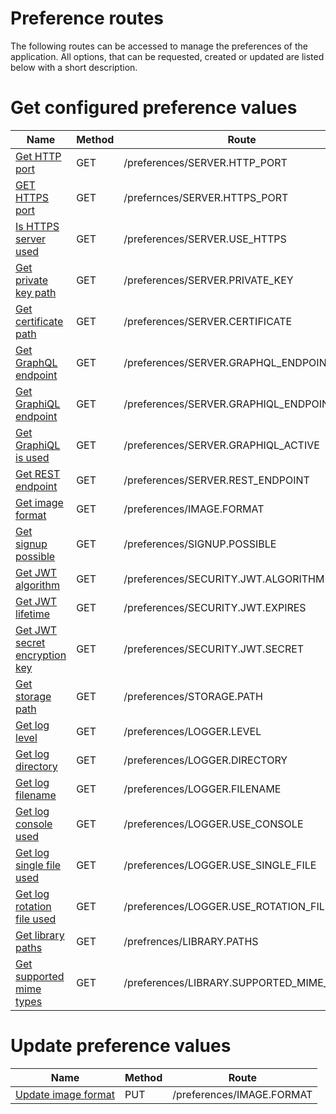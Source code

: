 # Preference routes

The following routes can be accessed to manage the preferences of the application.
All options, that can be requested, created or updated are listed below with a short description.


# Get configured preference values

| Name | Method | Route |
| --- | --- | --- |
| [Get HTTP port](./GET_SERVER.HTTP_PORT.md) | GET | /preferences/SERVER.HTTP_PORT |
| [GET HTTPS port](./GET_SERVER.HTTPS_PORT.md) | GET | /prefernces/SERVER.HTTPS_PORT |
| [Is HTTPS server used](./GET_SERVER.USE_HTTPS.md) | GET | /preferences/SERVER.USE_HTTPS |
| [Get private key path](./GET_SERVER.PRIVATE_KEY.md) | GET | /preferences/SERVER.PRIVATE_KEY |
| [Get certificate path](./GET_SERVER.CERTIFICATE.md) | GET | /preferences/SERVER.CERTIFICATE |
| [Get GraphQL endpoint](./GET_SERVER.GRAPHQL_ENDPOINT.md) | GET | /preferences/SERVER.GRAPHQL_ENDPOINT |
| [Get GraphiQL endpoint](./GET_SERVER.GRAPHIQL_ENDPOINT.md) | GET | /preferences/SERVER.GRAPHIQL_ENDPOINT |
| [Get GraphiQL is used](./GET_SERVER.GRAPHIQL_ACTIVE.md) | GET | /preferences/SERVER.GRAPHIQL_ACTIVE |
| [Get REST endpoint](./GET_SERVER.REST_ENDPOINT.md) | GET | /preferences/SERVER.REST_ENDPOINT |
| [Get image format](./GET_IMAGE.FORMAT.md) | GET | /preferences/IMAGE.FORMAT |
| [Get signup possible](./GET_SIGNUP.POSSIBLE.md) | GET | /preferences/SIGNUP.POSSIBLE |
| [Get JWT algorithm](./GET_SECURITY.JWT.ALGORITHM.md) | GET | /preferences/SECURITY.JWT.ALGORITHM |
| [Get JWT lifetime](./GET_SECURITY.JWT.EXPIRES.md) | GET | /preferences/SECURITY.JWT.EXPIRES |
| [Get JWT secret encryption key](./GET_SECURITY.JWT.SECRET.md) | GET | /preferences/SECURITY.JWT.SECRET |
| [Get storage path](./GET_STORAGE.PATH.md) | GET | /preferences/STORAGE.PATH |
| [Get log level](./GET_LOGGER.LEVEL.md) | GET | /preferences/LOGGER.LEVEL |
| [Get log directory](./GET_LOGGER.DIRETORY.md) | GET | /preferences/LOGGER.DIRECTORY |
| [Get log filename](./GET_LOGGER.FILENAME.md) | GET | /preferences/LOGGER.FILENAME |
| [Get log console used](./GET_LOGGER.USE_CONSOLE.md) | GET | /preferences/LOGGER.USE_CONSOLE |
| [Get log single file used](./GET_LOGGER.USE_SINGLE_FILE.md) | GET | /preferences/LOGGER.USE_SINGLE_FILE |
| [Get log rotation file used](./GET_LOGGER.USE_ROTATION_FILE.md) | GET | /preferences/LOGGER.USE_ROTATION_FILE |
| [Get library paths](./GET_LIBRARY.PATHS.md) | GET | /prefrences/LIBRARY.PATHS |
| [Get supported mime types](./GET_LIBRARY.SUPPORTED_MIME_TYPES.md) | GET | /preferences/LIBRARY.SUPPORTED_MIME_TYPES |

# Update preference values

| Name | Method | Route |
| --- | --- | --- |
| [Update image format](./PUT_IMAGE.FORMAT.md) | PUT | /preferences/IMAGE.FORMAT |